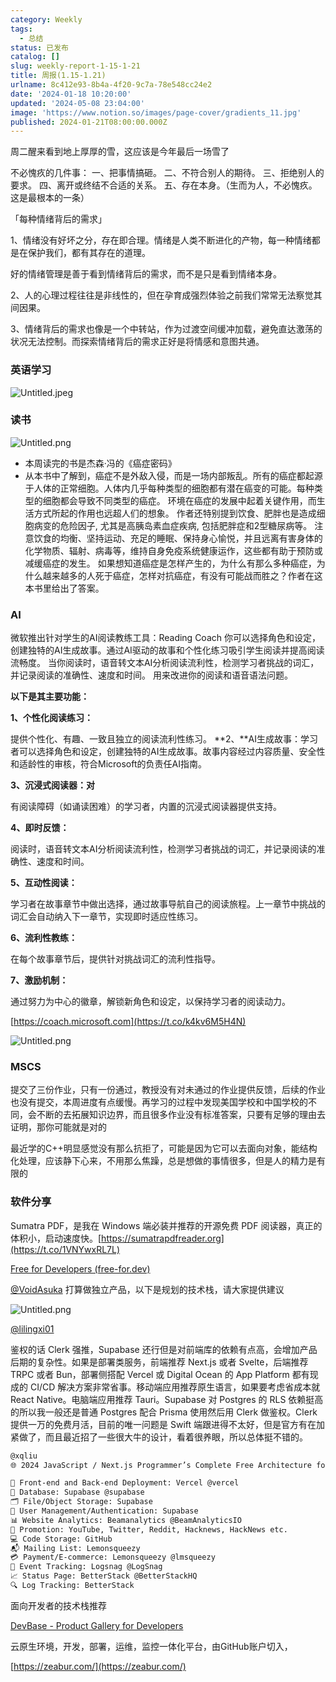 ```yaml
---
category: Weekly
tags:
  - 总结
status: 已发布
catalog: []
slug: weekly-report-1-15-1-21
title: 周报(1.15-1.21)
urlname: 8c412e93-8b4a-4f20-9c7a-78e548cc24e2
date: '2024-01-18 10:20:00'
updated: '2024-05-08 23:04:00'
image: 'https://www.notion.so/images/page-cover/gradients_11.jpg'
published: 2024-01-21T08:00:00.000Z
---
```


周二醒来看到地上厚厚的雪，这应该是今年最后一场雪了


不必愧疚的几件事：
一、把事情搞砸。
二、不符合别人的期待。
三、拒绝别人的要求。
四、离开或终结不合适的关系。
五、存在本身。（生而为人，不必愧疚。这是最根本的一条）


「每种情绪背后的需求」


1、情绪没有好坏之分，存在即合理。情绪是人类不断进化的产物，每一种情绪都是在保护我们，都有其存在的道理。


好的情绪管理是善于看到情绪背后的需求，而不是只是看到情绪本身。


2、人的心理过程往往是非线性的，但在孕育成强烈体验之前我们常常无法察觉其间因果。


3、情绪背后的需求也像是一个中转站，作为过渡空间缓冲加载，避免直达激荡的状况无法控制。而探索情绪背后的需求正好是将情感和意图共通。


### 英语学习


![Untitled.jpeg](https://prod-files-secure.s3.us-west-2.amazonaws.com/5d24fe63-e567-4804-86f9-9fdc62e13082/faec46dc-9da5-4799-b905-c316418f1168/Untitled.jpeg?X-Amz-Algorithm=AWS4-HMAC-SHA256&X-Amz-Content-Sha256=UNSIGNED-PAYLOAD&X-Amz-Credential=ASIAZI2LB466UNOW3KQR%2F20250307%2Fus-west-2%2Fs3%2Faws4_request&X-Amz-Date=20250307T213308Z&X-Amz-Expires=3600&X-Amz-Security-Token=IQoJb3JpZ2luX2VjEAUaCXVzLXdlc3QtMiJHMEUCIFEkS3SkvtbcyNe1Pmr8XbijElFjK7DRYLDDgvwdlEwxAiEA5Z9g5BYB3ten9H6WxS8oXHORUMupAtfJGxKfSjPafvQq%2FwMIThAAGgw2Mzc0MjMxODM4MDUiDGdQrzWOo64%2Bw3bhrCrcA0ZG1KKUP3ONLoDcswDkRbTGZNGsIOG6vJ%2BOqXOwiWA36c%2BrMlE8ASLaMQLjBOCy92y8KH5Vz61w0rBihMBhXvXxCVUy%2BQq3R8QUi6uIjYBDBVtuQBKXo6aZrscOISWlMsAp6AxRJciihSOZzZVmwp%2BMfZIce11EJ37P9tkfOMkqBXhcJhgYuhAwDY3dTbfIBJvsQgNtH7ZAROIMBd6ojRe3xHui31putpli1riTV2I8fTK3ahcNlBnHLbwcQNPazXKzDkmpOMIfMOhvXpjtLGgJ2zYTkyNg0B5B3VI7nmVuC0EZGRs%2F1OK2WtfLliYzf7QVuwKoFRDskyoCe2e%2FvptsRJUIFmy9wb8NNYIK%2FF2o9ymsywSqJM9IJ4QFiODgj1Vz7ZBiDV7mVasJ4LWJytG8QrM%2BJfLnURqg0wmBqgdXlL%2B7soN4si5fFnGlNY79lAXAli0zZwJsq8fAQ6muRI%2FHTMIBQX9Q%2FeEzFB1gUyvwwx3DRfwOCrr3MOJ7OuuuuJIiDKHoSzGGbs%2Fq%2F9xdNycPeI9UX9WRd2L3n4biF0%2Bgep%2F4yHftR4EXka%2B0YwHmkj9303uouWy4c7uxmvEayZQtOXEpk1hV%2FLEqg%2FTxHutlkpJN%2FfaH2lf1mbYiMOe9rb4GOqUB8Kctp5PzzBZOBMRelE%2BoN5tueqHPj5Ucoilu%2BlytIfgB1Ssl0LK7AEDH8MxLKblz96WOBM5CckuTzrcTVoeUPC1uQtCVLWKnPOuz5h7Z%2FwLT2pFCp9c6vKQlV%2FQRqffSokN3xXgDYN0%2F89bICQ7bPKCdGh8ukvPC0FKL0PYWbqq28rnHbQ2EJ3SCXXVwD98%2FNY5p%2FAiSGATvipVe%2FGcxMEijxE9O&X-Amz-Signature=fe8a4acc15d1085e7e63ec05b4e12aa0a3fb6bdb155f6e93bd5bf9c70eee6301&X-Amz-SignedHeaders=host&x-id=GetObject)


### 读书


![Untitled.png](https://prod-files-secure.s3.us-west-2.amazonaws.com/5d24fe63-e567-4804-86f9-9fdc62e13082/08aff459-da99-4ed5-87c6-1f4c95b62ac3/Untitled.png?X-Amz-Algorithm=AWS4-HMAC-SHA256&X-Amz-Content-Sha256=UNSIGNED-PAYLOAD&X-Amz-Credential=ASIAZI2LB466UNOW3KQR%2F20250307%2Fus-west-2%2Fs3%2Faws4_request&X-Amz-Date=20250307T213308Z&X-Amz-Expires=3600&X-Amz-Security-Token=IQoJb3JpZ2luX2VjEAUaCXVzLXdlc3QtMiJHMEUCIFEkS3SkvtbcyNe1Pmr8XbijElFjK7DRYLDDgvwdlEwxAiEA5Z9g5BYB3ten9H6WxS8oXHORUMupAtfJGxKfSjPafvQq%2FwMIThAAGgw2Mzc0MjMxODM4MDUiDGdQrzWOo64%2Bw3bhrCrcA0ZG1KKUP3ONLoDcswDkRbTGZNGsIOG6vJ%2BOqXOwiWA36c%2BrMlE8ASLaMQLjBOCy92y8KH5Vz61w0rBihMBhXvXxCVUy%2BQq3R8QUi6uIjYBDBVtuQBKXo6aZrscOISWlMsAp6AxRJciihSOZzZVmwp%2BMfZIce11EJ37P9tkfOMkqBXhcJhgYuhAwDY3dTbfIBJvsQgNtH7ZAROIMBd6ojRe3xHui31putpli1riTV2I8fTK3ahcNlBnHLbwcQNPazXKzDkmpOMIfMOhvXpjtLGgJ2zYTkyNg0B5B3VI7nmVuC0EZGRs%2F1OK2WtfLliYzf7QVuwKoFRDskyoCe2e%2FvptsRJUIFmy9wb8NNYIK%2FF2o9ymsywSqJM9IJ4QFiODgj1Vz7ZBiDV7mVasJ4LWJytG8QrM%2BJfLnURqg0wmBqgdXlL%2B7soN4si5fFnGlNY79lAXAli0zZwJsq8fAQ6muRI%2FHTMIBQX9Q%2FeEzFB1gUyvwwx3DRfwOCrr3MOJ7OuuuuJIiDKHoSzGGbs%2Fq%2F9xdNycPeI9UX9WRd2L3n4biF0%2Bgep%2F4yHftR4EXka%2B0YwHmkj9303uouWy4c7uxmvEayZQtOXEpk1hV%2FLEqg%2FTxHutlkpJN%2FfaH2lf1mbYiMOe9rb4GOqUB8Kctp5PzzBZOBMRelE%2BoN5tueqHPj5Ucoilu%2BlytIfgB1Ssl0LK7AEDH8MxLKblz96WOBM5CckuTzrcTVoeUPC1uQtCVLWKnPOuz5h7Z%2FwLT2pFCp9c6vKQlV%2FQRqffSokN3xXgDYN0%2F89bICQ7bPKCdGh8ukvPC0FKL0PYWbqq28rnHbQ2EJ3SCXXVwD98%2FNY5p%2FAiSGATvipVe%2FGcxMEijxE9O&X-Amz-Signature=16f7e2dd42dccc7e6df4e43351d7340134564c2ba5725b6ed7aa924b98073bf8&X-Amz-SignedHeaders=host&x-id=GetObject)

- 本周读完的书是杰森·冯的《癌症密码》
- 从本书中了解到，癌症不是外敌入侵，而是一场内部叛乱。所有的癌症都起源于人体的正常细胞。人体内几乎每种类型的细胞都有潜在癌变的可能。每种类型的细胞都会导致不同类型的癌症。
环境在癌症的发展中起着关键作用，而生活方式所起的作用也远超人们的想象。
作者还特别提到饮食、肥胖也是造成细胞病变的危险因子, 尤其是高胰岛素血症疾病, 包括肥胖症和2型糖尿病等。
注意饮食的均衡、坚持运动、充足的睡眠、保持身心愉悦，并且远离有害身体的化学物质、辐射、病毒等，维持自身免疫系统健康运作，这些都有助于预防或减缓癌症的发生。
如果想知道癌症是怎样产生的，为什么有那么多种癌症，为什么越来越多的人死于癌症，怎样对抗癌症，有没有可能战而胜之？作者在这本书里给出了答案。

### AI


微软推出针对学生的AI阅读教练工具：Reading Coach
你可以选择角色和设定，创建独特的AI生成故事。通过AI驱动的故事和个性化练习吸引学生阅读并提高阅读流畅度。
当你阅读时，语音转文本AI分析阅读流利性，检测学习者挑战的词汇，并记录阅读的准确性、速度和时间。
用来改进你的阅读和语音语法问题。


**以下是其主要功能：**


**1、个性化阅读练习：**


提供个性化、有趣、一致且独立的阅读流利性练习。
**2、**AI生成故事：学习者可以选择角色和设定，创建独特的AI生成故事。故事内容经过内容质量、安全性和适龄性的审核，符合Microsoft的负责任AI指南。


**3、沉浸式阅读器：对**


有阅读障碍（如诵读困难）的学习者，内置的沉浸式阅读器提供支持。


**4、即时反馈：**


阅读时，语音转文本AI分析阅读流利性，检测学习者挑战的词汇，并记录阅读的准确性、速度和时间。


**5、互动性阅读：**


学习者在故事章节中做出选择，通过故事导航自己的阅读旅程。上一章节中挑战的词汇会自动纳入下一章节，实现即时适应性练习。


**6、流利性教练：**


在每个故事章节后，提供针对挑战词汇的流利性指导。


**7、激励机制：**


通过努力为中心的徽章，解锁新角色和设定，以保持学习者的阅读动力。


[https://coach.microsoft.com](https://t.co/k4kv6M5H4N)


![Untitled.png](https://prod-files-secure.s3.us-west-2.amazonaws.com/5d24fe63-e567-4804-86f9-9fdc62e13082/8f53d036-0cfc-469d-a837-f15107675ae4/Untitled.png?X-Amz-Algorithm=AWS4-HMAC-SHA256&X-Amz-Content-Sha256=UNSIGNED-PAYLOAD&X-Amz-Credential=ASIAZI2LB466UNOW3KQR%2F20250307%2Fus-west-2%2Fs3%2Faws4_request&X-Amz-Date=20250307T213308Z&X-Amz-Expires=3600&X-Amz-Security-Token=IQoJb3JpZ2luX2VjEAUaCXVzLXdlc3QtMiJHMEUCIFEkS3SkvtbcyNe1Pmr8XbijElFjK7DRYLDDgvwdlEwxAiEA5Z9g5BYB3ten9H6WxS8oXHORUMupAtfJGxKfSjPafvQq%2FwMIThAAGgw2Mzc0MjMxODM4MDUiDGdQrzWOo64%2Bw3bhrCrcA0ZG1KKUP3ONLoDcswDkRbTGZNGsIOG6vJ%2BOqXOwiWA36c%2BrMlE8ASLaMQLjBOCy92y8KH5Vz61w0rBihMBhXvXxCVUy%2BQq3R8QUi6uIjYBDBVtuQBKXo6aZrscOISWlMsAp6AxRJciihSOZzZVmwp%2BMfZIce11EJ37P9tkfOMkqBXhcJhgYuhAwDY3dTbfIBJvsQgNtH7ZAROIMBd6ojRe3xHui31putpli1riTV2I8fTK3ahcNlBnHLbwcQNPazXKzDkmpOMIfMOhvXpjtLGgJ2zYTkyNg0B5B3VI7nmVuC0EZGRs%2F1OK2WtfLliYzf7QVuwKoFRDskyoCe2e%2FvptsRJUIFmy9wb8NNYIK%2FF2o9ymsywSqJM9IJ4QFiODgj1Vz7ZBiDV7mVasJ4LWJytG8QrM%2BJfLnURqg0wmBqgdXlL%2B7soN4si5fFnGlNY79lAXAli0zZwJsq8fAQ6muRI%2FHTMIBQX9Q%2FeEzFB1gUyvwwx3DRfwOCrr3MOJ7OuuuuJIiDKHoSzGGbs%2Fq%2F9xdNycPeI9UX9WRd2L3n4biF0%2Bgep%2F4yHftR4EXka%2B0YwHmkj9303uouWy4c7uxmvEayZQtOXEpk1hV%2FLEqg%2FTxHutlkpJN%2FfaH2lf1mbYiMOe9rb4GOqUB8Kctp5PzzBZOBMRelE%2BoN5tueqHPj5Ucoilu%2BlytIfgB1Ssl0LK7AEDH8MxLKblz96WOBM5CckuTzrcTVoeUPC1uQtCVLWKnPOuz5h7Z%2FwLT2pFCp9c6vKQlV%2FQRqffSokN3xXgDYN0%2F89bICQ7bPKCdGh8ukvPC0FKL0PYWbqq28rnHbQ2EJ3SCXXVwD98%2FNY5p%2FAiSGATvipVe%2FGcxMEijxE9O&X-Amz-Signature=d48ac6fd78cae782d3a8acc0638f3df82388e57b2290f19a645046efa54f74d1&X-Amz-SignedHeaders=host&x-id=GetObject)


### MSCS


提交了三份作业，只有一份通过，教授没有对未通过的作业提供反馈，后续的作业也没有提交，本周进度有点缓慢。再学习的过程中发现美国学校和中国学校的不同，会不断的去拓展知识边界，而且很多作业没有标准答案，只要有足够的理由去证明，那你可能就是对的


最近学的C++明显感觉没有那么抗拒了，可能是因为它可以去面向对象，能结构化处理，应该静下心来，不用那么焦躁，总是想做的事情很多，但是人的精力是有限的


### 软件分享


Sumatra PDF，是我在 Windows 端必装并推荐的开源免费 PDF 阅读器，真正的体积小，启动速度快。[https://sumatrapdfreader.org](https://t.co/1VNYwxRL7L)


[Free for Developers (free-for.dev)](https://free-for.dev/#/)


[@VoidAsuka](https://twitter.com/VoidAsuka) 打算做独立产品，以下是规划的技术栈，请大家提供建议


![Untitled.png](https://prod-files-secure.s3.us-west-2.amazonaws.com/5d24fe63-e567-4804-86f9-9fdc62e13082/93561a3c-b2bc-4a43-bbc5-67e3f740ed5e/Untitled.png?X-Amz-Algorithm=AWS4-HMAC-SHA256&X-Amz-Content-Sha256=UNSIGNED-PAYLOAD&X-Amz-Credential=ASIAZI2LB466UNOW3KQR%2F20250307%2Fus-west-2%2Fs3%2Faws4_request&X-Amz-Date=20250307T213308Z&X-Amz-Expires=3600&X-Amz-Security-Token=IQoJb3JpZ2luX2VjEAUaCXVzLXdlc3QtMiJHMEUCIFEkS3SkvtbcyNe1Pmr8XbijElFjK7DRYLDDgvwdlEwxAiEA5Z9g5BYB3ten9H6WxS8oXHORUMupAtfJGxKfSjPafvQq%2FwMIThAAGgw2Mzc0MjMxODM4MDUiDGdQrzWOo64%2Bw3bhrCrcA0ZG1KKUP3ONLoDcswDkRbTGZNGsIOG6vJ%2BOqXOwiWA36c%2BrMlE8ASLaMQLjBOCy92y8KH5Vz61w0rBihMBhXvXxCVUy%2BQq3R8QUi6uIjYBDBVtuQBKXo6aZrscOISWlMsAp6AxRJciihSOZzZVmwp%2BMfZIce11EJ37P9tkfOMkqBXhcJhgYuhAwDY3dTbfIBJvsQgNtH7ZAROIMBd6ojRe3xHui31putpli1riTV2I8fTK3ahcNlBnHLbwcQNPazXKzDkmpOMIfMOhvXpjtLGgJ2zYTkyNg0B5B3VI7nmVuC0EZGRs%2F1OK2WtfLliYzf7QVuwKoFRDskyoCe2e%2FvptsRJUIFmy9wb8NNYIK%2FF2o9ymsywSqJM9IJ4QFiODgj1Vz7ZBiDV7mVasJ4LWJytG8QrM%2BJfLnURqg0wmBqgdXlL%2B7soN4si5fFnGlNY79lAXAli0zZwJsq8fAQ6muRI%2FHTMIBQX9Q%2FeEzFB1gUyvwwx3DRfwOCrr3MOJ7OuuuuJIiDKHoSzGGbs%2Fq%2F9xdNycPeI9UX9WRd2L3n4biF0%2Bgep%2F4yHftR4EXka%2B0YwHmkj9303uouWy4c7uxmvEayZQtOXEpk1hV%2FLEqg%2FTxHutlkpJN%2FfaH2lf1mbYiMOe9rb4GOqUB8Kctp5PzzBZOBMRelE%2BoN5tueqHPj5Ucoilu%2BlytIfgB1Ssl0LK7AEDH8MxLKblz96WOBM5CckuTzrcTVoeUPC1uQtCVLWKnPOuz5h7Z%2FwLT2pFCp9c6vKQlV%2FQRqffSokN3xXgDYN0%2F89bICQ7bPKCdGh8ukvPC0FKL0PYWbqq28rnHbQ2EJ3SCXXVwD98%2FNY5p%2FAiSGATvipVe%2FGcxMEijxE9O&X-Amz-Signature=457ba9135ccc4b831aa58be06c775bbba96755b4857a645032699a82bb5649be&X-Amz-SignedHeaders=host&x-id=GetObject)


[@lilingxi01](https://twitter.com/lilingxi01)


鉴权的话 Clerk 强推，Supabase 还行但是对前端库的依赖有点高，会增加产品后期的复杂性。如果是部署类服务，前端推荐 Next.js 或者 Svelte，后端推荐 TRPC 或者 Bun，部署侧搭配 Vercel 或 Digital Ocean 的 App Platform 都有现成的 CI/CD 解决方案非常省事。移动端应用推荐原生语言，如果要考虑省成本就 React Native。电脑端应用推荐 Tauri。Supabase 对 Postgres 的 RLS 依赖挺高的所以我一般还是普通 Postgres 配合 Prisma 使用然后用 Clerk 做鉴权。Clerk 提供一万的免费月活，目前的唯一问题是 Swift 端跟进得不太好，但是官方有在加紧做了，而且最近招了一些很大牛的设计，看着很养眼，所以总体挺不错的。


```markdown
@xqliu
🌐 2024 JavaScript / Next.js Programmer’s Complete Free Architecture for solo entrepreneur:

🔧 Front-end and Back-end Deployment: Vercel @vercel
💾 Database: Supabase @supabase
🗂️ File/Object Storage: Supabase
👥 User Management/Authentication: Supabase
📊 Website Analytics: Beamanalytics @BeamAnalyticsIO
📣 Promotion: YouTube, Twitter, Reddit, Hacknews, HackNews etc. 
💻 Code Storage: GitHub
📬 Mailing List: Lemonsqueezy
💳 Payment/E-commerce: Lemonsqueezy @lmsqueezy
📌 Event Tracking: Logsnag @LogSnag
📈 Status Page: BetterStack @BetterStackHQ
🔍 Log Tracking: BetterStack
```


面向开发者的技术栈推荐


[DevBase - Product Gallery for Developers](https://devbase.fyi/)


云原生环境，开发，部署，运维，监控一体化平台，由GitHub账户切入，


[https://zeabur.com/](https://zeabur.com/)

